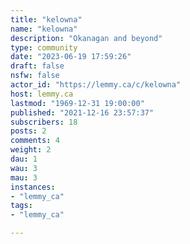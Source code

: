 ```yaml
---
title: "kelowna" 
name: "kelowna"
description: "Okanagan and beyond"
type: community
date: "2023-06-19 17:59:26"
draft: false
nsfw: false
actor_id: "https://lemmy.ca/c/kelowna"
host: lemmy.ca
lastmod: "1969-12-31 19:00:00"
published: "2021-12-16 23:57:37"
subscribers: 18
posts: 2
comments: 4
weight: 2
dau: 1
wau: 3
mau: 3
instances:
- "lemmy_ca"
tags: 
- "lemmy_ca"

---
```

